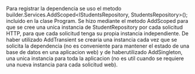 Para registrar la dependencia se uso el metodo 
builder.Services.AddScoped<IStudentsRepository<Student>, StudentsRepository<Student>>();
incluido en la clase Program. 
Se hizo mediante el metodo AddScoped para que se cree una unica instancia de StudentRepository por cada solicitud HTTP,
para que cada solicitud tenga su propia instancia independiente.
De haber utilizado AddTransient se crearia una instancia cada vez que se solicita la dependencia (no es conveniente para
mantener el estado de una base de datos en una aplicacion web) y de haberutilizado AddSingleton, una
unica instancia para toda la aplicacion (no es util cuando se requiere una nueva instancia para cada solicitud web).
